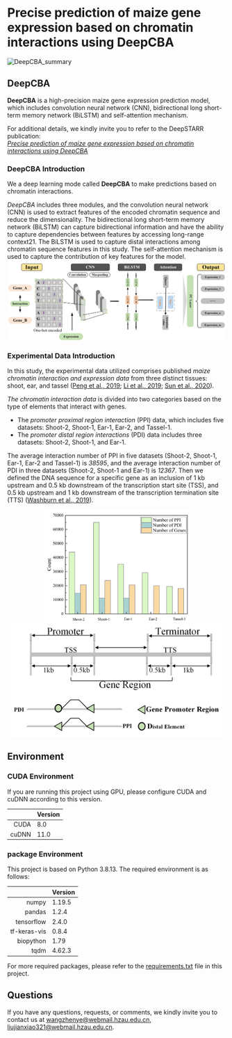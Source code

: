 # Precise prediction of maize gene expression based on chromatin interactions using DeepCBA

![DeepCBA_summary](imgs/deepcba_summary1.png)  

## DeepCBA
**DeepCBA** is a high-precision maize gene expression prediction model, which includes convolution neural network (CNN), bidirectional long short-term memory network (BiLSTM) and self-attention mechanism.  

For additional details, we kindly invite you to refer to the DeepSTARR publication:  
[*<ins>Precise prediction of maize gene expression based on chromatin interactions using DeepCBA</ins>*](tmp)  

### DeepCBA Introduction
We a deep learning mode called **DeepCBA** to make predictions based on chromatin interactions.  

*DeepCBA* includes three modules, and the convolution neural network (CNN) is used to extract features of the encoded chromatin sequence and reduce the dimensionality. The bidirectional long short-term memory network (BiLSTM) can capture bidirectional information and have the ability to capture dependencies between features by accessing long-range context21. The BiLSTM is used to capture distal interactions among chromatin sequence features in this study. The self-attention mechanism is used to capture the contribution of key features for the model.
![DeepCBA](imgs/deepcba.png)  

### Experimental Data Introduction
In this study, the experimental data utilized comprises published *maize chromatin interaction and expression data* from three distinct tissues: shoot, ear, and tassel ([Peng et al., 2019](https://www.nature.com/articles/s41467-019-10602-5); [Li et al., 2019](https://www.nature.com/articles/s41467-019-10603-4); [Sun et al., 2020](https://genomebiology.biomedcentral.com/articles/10.1186/s13059-020-02063-7)).  

*The chromatin interaction data* is divided into two categories based on the type of elements that interact with genes.  

- The *promoter proximal region interaction* (PPI) data, which includes five datasets: Shoot-2, Shoot-1, Ear-1, Ear-2, and Tassel-1.
- The *promoter distal region interactions* (PDI) data includes three datasets: Shoot-2, Shoot-1, and Ear-1.

The average interaction number of PPI in five datasets (Shoot-2, Shoot-1, Ear-1, Ear-2 and Tassel-1) is *38595*, and the average interaction number of PDI in three datasets (Shoot-2, Shoot-1 and Ear-1) is *12367*. Then we defined the DNA sequence for a specific gene as an inclusion of 1 kb upstream and 0.5 kb  downstream of the transcription start site (TSS), and 0.5 kb upstream and 1 kb downstream of the transcription termination site (TTS) ([Washburn et al., 2019](https://www.pnas.org/doi/full/10.1073/pnas.1814551116)).  

<div align=center>
<img height="260" src="imgs/data_introduction.png">
<img height="260" src="imgs/seqs_defined.png">
</div>  

## Environment  

### CUDA Environment
If you are running this project using GPU, please configure CUDA and cuDNN according to this version.  
  
|  | Version |
|-----:|---------------|
|    CUDA    |    8.0    |
|    cuDNN    |    11.0    |  


### package Environment 
This project is based on Python 3.8.13. The required environment is as follows:  

|                 |    Version  |
|----------------:|-------------|
|    numpy        |    1.19.5   |
|    pandas       |    1.2.4    |
|    tensorflow   |    2.4.0    |
|    tf-keras-vis |    0.8.4    |
|    biopython    |    1.79     |
|    tqdm         |    4.62.3   |  

For more required packages, please refer to the [requirements.txt](requirements.txt) file in this project.

## Questions
If you have any questions, requests, or comments, we kindly invite you to contact us at [wangzhenye@webmail.hzau.edu.cn](wangzhenye@webmail.hzau.edu.cn), [liujianxiao321@webmail.hzau.edu.cn](liujianxiao321@webmail.hzau.edu.cn).

